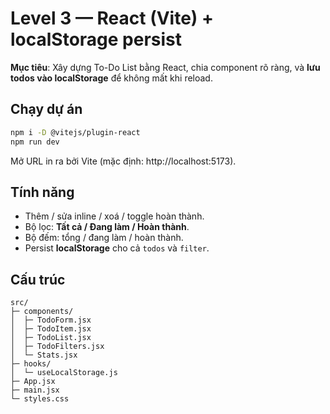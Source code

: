 # Level 3 — React (Vite) + localStorage persist

**Mục tiêu**: Xây dựng To-Do List bằng React, chia component rõ ràng, và **lưu todos vào localStorage** để không mất khi reload.

## Chạy dự án

```bash
npm i -D @vitejs/plugin-react
npm run dev
```

Mở URL in ra bởi Vite (mặc định: http://localhost:5173).

## Tính năng

- Thêm / sửa inline / xoá / toggle hoàn thành.
- Bộ lọc: **Tất cả / Đang làm / Hoàn thành**.
- Bộ đếm: tổng / đang làm / hoàn thành.
- Persist **localStorage** cho cả `todos` và `filter`.

## Cấu trúc

```
src/
├─ components/
│  ├─ TodoForm.jsx
│  ├─ TodoItem.jsx
│  ├─ TodoList.jsx
│  ├─ TodoFilters.jsx
│  └─ Stats.jsx
├─ hooks/
│  └─ useLocalStorage.js
├─ App.jsx
├─ main.jsx
└─ styles.css
```
